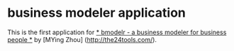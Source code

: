 # business modeler application

This is the first application for
[* bmodelr - a business modeler for business people *](http://the24tools.com/)
by [MYing Zhou] (http://the24tools.com/).